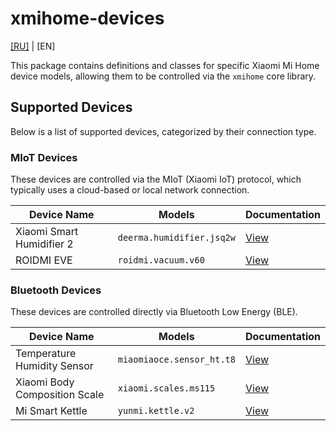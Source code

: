 # xmihome-devices

[[RU]](./docs/ru/README.md) | [EN]

This package contains definitions and classes for specific Xiaomi Mi Home device
models, allowing them to be controlled via the `xmihome` core library.

## Supported Devices

Below is a list of supported devices, categorized by their connection type.

### MIoT Devices

These devices are controlled via the MIoT (Xiaomi IoT) protocol,
which typically uses a cloud-based or local network connection.

| Device Name | Models | Documentation |
| --- | --- | --- |
| Xiaomi Smart Humidifier 2 | `deerma.humidifier.jsq2w` | [View](./docs/en-US/deerma.humidifier.md) |
| ROIDMI EVE | `roidmi.vacuum.v60` | [View](./docs/en-US/roidmi.vacuum.md) |

### Bluetooth Devices

These devices are controlled directly via Bluetooth Low Energy (BLE).

| Device Name | Models | Documentation |
| --- | --- | --- |
| Temperature Humidity Sensor | `miaomiaoce.sensor_ht.t8` | [View](./docs/en-US/miaomiaoce.sensor_ht.md) |
| Xiaomi Body Composition Scale | `xiaomi.scales.ms115` | [View](./docs/en-US/xiaomi.scales.md) |
| Mi Smart Kettle | `yunmi.kettle.v2` | [View](./docs/en-US/yunmi.kettle.md) |
